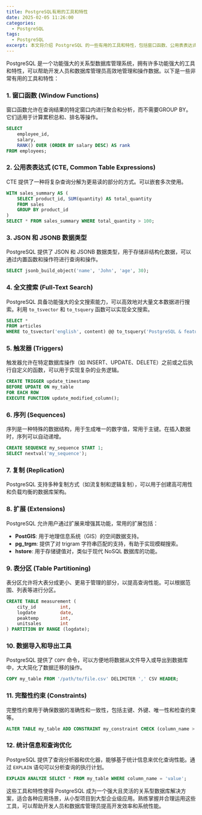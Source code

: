 ```yaml
---
title: PostgreSQL有用的工具和特性
date: 2025-02-05 11:26:00
categories:
  - PostgreSQL
tags:
  - PostgreSQL
excerpt: 本文将介绍 PostgreSQL 的一些有用的工具和特性，包括窗口函数、公用表表达式、JSON 和 JSONB 数据类型、全文搜索、触发器、序列、复制、扩展、表分区、数据导入和导出工具、完整性约束和查询优化等。这些工具和特性可以帮助开发人员和数据库管理员更高效地管理和操作数据。
---
```

PostgreSQL 是一个功能强大的关系型数据库管理系统，拥有许多功能强大的工具和特性，可以帮助开发人员和数据库管理员高效地管理和操作数据。以下是一些非常有用的工具和特性：

### 1. **窗口函数 (Window Functions)**

窗口函数允许在查询结果的特定窗口内进行聚合和分析，而不需要GROUP BY。它们适用于计算累积总和、排名等操作。

```sql
SELECT
    employee_id,
    salary,
    RANK() OVER (ORDER BY salary DESC) AS rank
FROM employees;

```

### 2. **公用表表达式 (CTE, Common Table Expressions)**

CTE 提供了一种将复杂查询分解为更易读的部分的方式。可以嵌套多次使用。

```sql
WITH sales_summary AS (
    SELECT product_id, SUM(quantity) AS total_quantity
    FROM sales
    GROUP BY product_id
)
SELECT * FROM sales_summary WHERE total_quantity > 100;

```

### 3. **JSON 和 JSONB 数据类型**

PostgreSQL 提供了 JSON 和 JSONB 数据类型，用于存储非结构化数据，可以通过内置函数和操作符进行查询和操作。

```sql
SELECT jsonb_build_object('name', 'John', 'age', 30);

```

### 4. **全文搜索 (Full-Text Search)**

PostgreSQL 具备功能强大的全文搜索能力，可以高效地对大量文本数据进行搜索。利用 `to_tsvector` 和 `to_tsquery` 函数可以实现全文搜索。

```sql
SELECT *
FROM articles
WHERE to_tsvector('english', content) @@ to_tsquery('PostgreSQL & features');

```

### 5. **触发器 (Triggers)**

触发器允许在特定数据库操作（如 INSERT、UPDATE、DELETE）之前或之后执行自定义的函数，可以用于实现复杂的业务逻辑。

```sql
CREATE TRIGGER update_timestamp
BEFORE UPDATE ON my_table
FOR EACH ROW
EXECUTE FUNCTION update_modified_column();

```

### 6. **序列 (Sequences)**

序列是一种特殊的数据结构，用于生成唯一的数字值，常用于主键。在插入数据时，序列可以自动递增。

```sql
CREATE SEQUENCE my_sequence START 1;
SELECT nextval('my_sequence');

```

### 7. **复制 (Replication)**

PostgreSQL 支持多种复制方式（如流复制和逻辑复制），可以用于创建高可用性和负载均衡的数据库架构。

### 8. **扩展 (Extensions)**

PostgreSQL 允许用户通过扩展来增强其功能，常用的扩展包括：

- **PostGIS**: 用于地理信息系统（GIS）的空间数据支持。
- **pg_trgm**: 提供了对 trigram 字符串匹配的支持，有助于实现模糊搜索。
- **hstore**: 用于存储键值对，类似于现代 NoSQL 数据库的功能。

### 9. **表分区 (Table Partitioning)**

表分区允许将大表分成更小、更易于管理的部分，以提高查询性能。可以根据范围、列表等进行分区。

```sql
CREATE TABLE measurement (
    city_id         int,
    logdate         date,
    peaktemp        int,
    unitsales       int
) PARTITION BY RANGE (logdate);

```

### 10. **数据导入和导出工具**

PostgreSQL 提供了 `COPY` 命令，可以方便地将数据从文件导入或导出到数据库中，大大简化了数据迁移的操作。

```sql
COPY my_table FROM '/path/to/file.csv' DELIMITER ',' CSV HEADER;

```

### 11. **完整性约束 (Constraints)**

完整性约束用于确保数据的准确性和一致性，包括主键、外键、唯一性和检查约束等。

```sql
ALTER TABLE my_table ADD CONSTRAINT my_constraint CHECK (column_name > 0);

```

### 12. **统计信息和查询优化**

PostgreSQL 提供了查询分析器和优化器，能够基于统计信息来优化查询性能。通过 `EXPLAIN` 语句可以分析查询的执行计划。

```sql
EXPLAIN ANALYZE SELECT * FROM my_table WHERE column_name = 'value';

```

这些工具和特性使得 PostgreSQL 成为一个强大且灵活的关系型数据库解决方案，适合各种应用场景，从小型项目到大型企业级应用。熟练掌握并合理运用这些工具，可以帮助开发人员和数据库管理员提高开发效率和系统性能。
